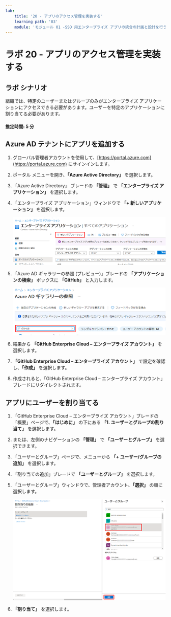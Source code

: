 ```yaml
---
lab:
    title: '20 - アプリのアクセス管理を実装する'
    learning path: '03'
    module: 'モジュール 01 -SSO 用エンタープライズ アプリの統合の計画と設計を行う'
---
```


# ラボ 20 - アプリのアクセス管理を実装する

## ラボ シナリオ

組織では、特定のユーザーまたはグループのみがエンタープライズ アプリケーションにアクセスできる必要があります。ユーザーを特定のアプリケーションに割り当てる必要があります。

#### 推定時間: 5 分

## Azure AD テナントにアプリを追加する

1. グローバル管理者アカウントを使用して、[https://portal.azure.com](https://portal.azure.com) にサインインします。

1. ポータル メニューを開き、**「Azure Active Directory」** を選択します。

1. 「Azure Active Directory」 ブレードの **「管理」** で **「エンタープライズ アプリケーション」** を選択します。

1. 「エンタープライズ アプリケーション」ウィンドウで **「+ 新しいアプリケーション」** を選択します。

    ![「新しいアプリケーション」が強調表示された 「エンタープライズ アプリケーション」ブレードが表示されている画面イメージ](./media/lp3-mod1-new-enterprise-application.png)

1. 「Azure AD ギャラリーの参照 (プレビュー)」ブレードの **「アプリケーションの検索」** ボックスに **「GitHub」** と入力します。

    ![検索ボックスが強調表示されている 「Azure AD ギャラリーの参照 (プレビュー)」ブレードが表示されている画面イメージ](./media/lp3-mod1-azure-ad-gallery-search.png)

1. 結果から **「GitHub Enterprise Cloud – エンタープライズ アカウント」** を選択します。

1. **「GitHub Enterprise Cloud – エンタープライズ アカウント」** で設定を確認し、**「作成」** を選択します。

1. 作成されると、「GitHub Enterprise Cloud – エンタープライズ アカウント」ブレードにリダイレクトされます。

## アプリにユーザーを割り当てる

1. 「GitHub Enterprise Cloud – エンタープライズ アカウント」ブレードの「概要」ページで、**「はじめに」** の下にある **「1. ユーザーとグループの割り当て」** を選択します。

1. または、左側のナビゲーションの **「管理」** で **「ユーザーとグループ」** を選択できます。

1. 「ユーザーとグループ」ページで、メニューから **「+ ユーザー/グループの追加」** を選択します。

1. 「割り当ての追加」ブレードで **「ユーザーとグループ」** を選択します。

1. 「ユーザーとグループ」ウィンドウで、管理者アカウント、**「選択」** の順に選択します。

    ![「選択」ボタンが強調表示されている、アプリへのユーザー アカウント割り当ての追加を表示している画面イメージ](./media/lp3-mod1-add-app-assignment.png)

1. **「割り当て」** を選択します。

